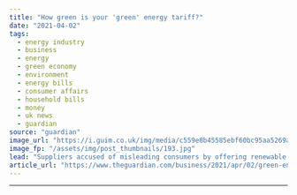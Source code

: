 ```yaml
---
title: "How green is your 'green' energy tariff?"
date: "2021-04-02"
tags: 
  - energy industry
  - business
  - energy
  - green economy
  - environment
  - energy bills
  - consumer affairs
  - household bills
  - money
  - uk news
  - guardian
source: "guardian"
image_url: "https://i.guim.co.uk/img/media/c559e8b45585ebf60bc95aa5269ade942213b386/22_357_5738_3442/master/5738.jpg?width=460&quality=85&auto=format&fit=max&s=5ee0df5079bc4f25dd5ac3eb0f97647f"
image_fp: "/assets/img/post_thumbnails/193.jpg"
lead: "Suppliers accused of misleading consumers by offering renewable deals that are only green on paperIt’s time to switch to a renewable energy tariff. This is the well-meaning advice given to eco-conscious households across the country that are eager to..."
article_url: "https://www.theguardian.com/business/2021/apr/02/green-energy-tariff-renewable-deals"
---
```


---
